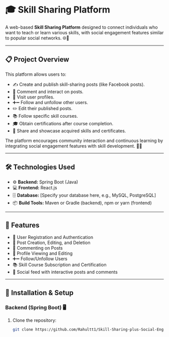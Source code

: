 # 🎓 Skill Sharing Platform

A web-based **Skill Sharing Platform** designed to connect individuals who want to teach or learn various skills, with social engagement features similar to popular social networks. 🌐🤝

---

## 📋 Project Overview

This platform allows users to:
- ✍️ Create and publish skill-sharing posts (like Facebook posts).
- 💬 Comment and interact on posts.
- 👤 Visit user profiles.
- ➕➖ Follow and unfollow other users.
- ✏️ Edit their published posts.
- 📚 Follow specific skill courses.
- 🎓 Obtain certifications after course completion.
- 📢 Share and showcase acquired skills and certificates.

The platform encourages community interaction and continuous learning by integrating social engagement features with skill development. 🌱✨

---

## 🛠️ Technologies Used

- ⚙️ **Backend:** Spring Boot (Java)
- 💻 **Frontend:** React.js
- 🗄️ **Database:** [Specify your database here, e.g., MySQL, PostgreSQL]
- 📦 **Build Tools:** Maven or Gradle (backend), npm or yarn (frontend)

---

## 🚀 Features

- 🔐 User Registration and Authentication
- 📝 Post Creation, Editing, and Deletion
- 💬 Commenting on Posts
- 👤 Profile Viewing and Editing
- ➕➖ Follow/Unfollow Users
- 📚 Skill Course Subscription and Certification
- 📰 Social feed with interactive posts and comments

---

## 🧰 Installation & Setup

### Backend (Spring Boot) 🖥️

1. Clone the repository:  
   ```bash
   git clone https://github.com/Rahultt1/Skill-Sharing-plus-Social-Enganging-PLatform.git
